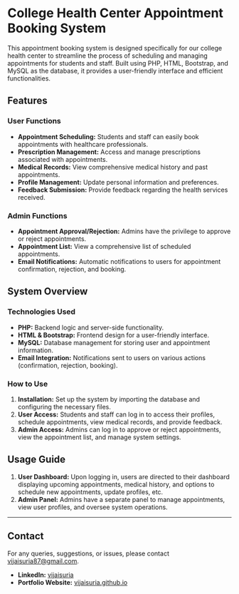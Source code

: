 # College Health Center Appointment Booking System

This appointment booking system is designed specifically for our college health center to streamline the process of scheduling and managing appointments for students and staff. Built using PHP, HTML, Bootstrap, and MySQL as the database, it provides a user-friendly interface and efficient functionalities.

## Features

### User Functions

- **Appointment Scheduling:** Students and staff can easily book appointments with healthcare professionals.
- **Prescription Management:** Access and manage prescriptions associated with appointments.
- **Medical Records:** View comprehensive medical history and past appointments.
- **Profile Management:** Update personal information and preferences.
- **Feedback Submission:** Provide feedback regarding the health services received.

### Admin Functions

- **Appointment Approval/Rejection:** Admins have the privilege to approve or reject appointments.
- **Appointment List:** View a comprehensive list of scheduled appointments.
- **Email Notifications:** Automatic notifications to users for appointment confirmation, rejection, and booking.

## System Overview

### Technologies Used

- **PHP:** Backend logic and server-side functionality.
- **HTML & Bootstrap:** Frontend design for a user-friendly interface.
- **MySQL:** Database management for storing user and appointment information.
- **Email Integration:** Notifications sent to users on various actions (confirmation, rejection, booking).

### How to Use

1. **Installation:** Set up the system by importing the database and configuring the necessary files.
2. **User Access:** Students and staff can log in to access their profiles, schedule appointments, view medical records, and provide feedback.
3. **Admin Access:** Admins can log in to approve or reject appointments, view the appointment list, and manage system settings.

## Usage Guide

1. **User Dashboard:** Upon logging in, users are directed to their dashboard displaying upcoming appointments, medical history, and options to schedule new appointments, update profiles, etc.
2. **Admin Panel:** Admins have a separate panel to manage appointments, view user profiles, and oversee system operations.

---

## Contact

For any queries, suggestions, or issues, please contact [vijaisuria87@gmail.com](mailto:vijaisuria87@gmail.com).

- **LinkedIn:** [vijaisuria](https://www.linkedin.com/in/vijaisuria/)
- **Portfolio Website:** [vijaisuria.github.io](https://vijaisuria.github.io/)
